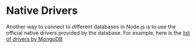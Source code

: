# Native Drivers

Another way to connect to different databases in Node.js is to use the official native drivers provided by the database. For example, here is the [list of drivers by MongoDB](https://www.mongodb.com/docs/drivers/)